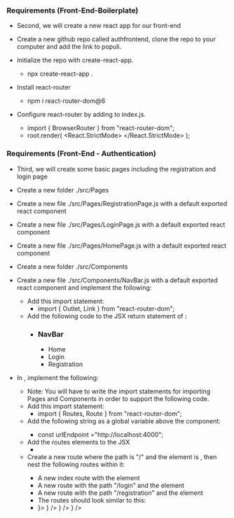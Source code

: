 ### Requirements (Front-End-Boilerplate)

- Second, we will create a new react app for our front-end

- Create a new github repo called authfrontend, clone the repo to your computer and add the link to populi.
- Initialize the repo with create-react-app.
  - npx create-react-app .
- Install react-router
  - npm i react-router-dom@6
- Configure react-router by adding <BrowserRouter> to index.js.
  - import { BrowserRouter } from "react-router-dom";
  - root.render(
    <React.StrictMode>
    <BrowserRouter>
    <App />
    </BrowserRouter>
    </React.StrictMode>
    );

### Requirements (Front-End - Authentication)

- Third, we will create some basic pages including the registration and login page

- Create a new folder ./src/Pages
- Create a new file ./src/Pages/RegistrationPage.js with a default exported react component <RegistrationPage />
- Create a new file ./src/Pages/LoginPage.js with a default exported react component <LoginPage />
- Create a new file ./src/Pages/HomePage.js with a default exported react component <HomePage />
- Create a new folder ./src/Components
- Create a new file ./src/Components/NavBar.js with a default exported react component <NavBar /> and implement the following:
  - Add this import statement:
    - import { Outlet, Link } from "react-router-dom";
  - Add the following code to the JSX return statement of <NavBar />:
    - <div>
        <nav>
          <h3>NavBar</h3>
          <ul>
            <li>
              <Link to="/">Home</Link>
            </li>
            <li>
              <Link to="/login">Login</Link>
            </li>
            <li>
              <Link to="/registration">Registration</Link>
            </li>
          </ul>
        </nav>
        <Outlet />
      </div>
- In <App>, implement the following:
  - Note: You will have to write the import statements for importing Pages and Components in order to support the following code.
  - Add this import statement:
    - import { Routes, Route } from "react-router-dom";
  - Add the following string as a global variable above the <App /> component:
    - const urlEndpoint ="http://localhost:4000";
  - Add the routes elements to the JSX
    - <Routes></Routes>
  - Create a new route where the path is "/" and the element is <Navbar />, then nest the following routes within it:
    - A new index route with the element <HomePage />
    - A new route with the path "/login" and the element <LoginPage />
    - A new route with the path "/registration" and the element <RegistrationPage />
    - The routes should look similar to this:
    - <Routes>
        <Route path="/" element={<Navbar />}>
          <Route index element={<HomePage />} />
          <Route path="login" element={<LoginPage />} />
          <Route path="registration" element={<RegistrationPage />} />
        </Route>
      </Routes>

